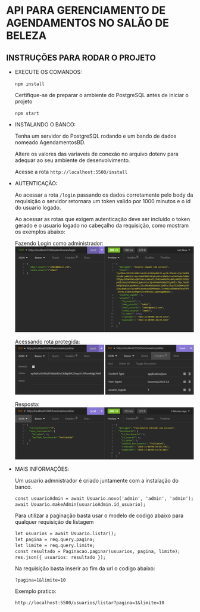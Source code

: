 # API PARA GERENCIAMENTO DE AGENDAMENTOS NO SALÃO DE BELEZA

## INSTRUÇÕES PARA RODAR O PROJETO

- EXECUTE OS COMANDOS: 

    ```npm install```

    Certifique-se de preparar o ambiente do PostgreSQL antes de iniciar o projeto

    ```npm start```

- INSTALANDO O BANCO:

    Tenha um servidor do PostgreSQL rodando e um bando de dados nomeado AgendamentosBD.

    Altere os valores das variaveis de conexão no arquivo dotenv para adequar ao seu ambiente de desenvolvimento.

    Acesse a rota ```http://localhost:5500/install```

- AUTENTICAÇÃO:

    Ao acessar a rota ```/login``` passando os dados corretamente pelo body da requisição o servidor retornara um token valido por 1000 minutos e o id do usuario logado.

    Ao acessar as rotas que exigem autenticação deve ser incluido o token gerado e o usuario logado no cabeçalho da requisição, como mostram os exemplos abaixo:

    Fazendo Login como administrador:
    ![Alt text](./img/image.png)

    Acessando rota protegida:
    ![Alt text](./img/image-1.png)

    Resposta:
    ![Alt text](./img/image-2.png)

- MAIS INFORMAÇÕES:

    Um usuario admnistrador é criado juntamente com a instalação do banco.
    
    ```
    const usuarioAdmin = await Usuario.novo('admin', 'admin', 'admin');
    await Usuario.makeAdmin(usuarioAdmin.id_usuario);
    ```

    Para utilizar a paginação basta usar o modelo de codigo abaixo para qualquer requisição de listagem

    ```
    let usuarios = await Usuario.listar();
    let pagina = req.query.pagina;
    let limite = req.query.limite;
    const resultado = Paginacao.paginar(usuarios, pagina, limite);
    res.json({ usuarios: resultado });
    ```

    Na requisição basta inserir ao fim da url o codigo abaixo:

    ```
    ?pagina=1&limite=10
    ```

    Exemplo pratico:
    ```
    http://localhost:5500/usuarios/listar?pagina=1&limite=10
    ```

    


